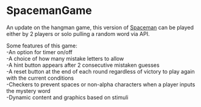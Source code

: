 # SpacemanGame
An update on the hangman game, this version of [Spaceman](https://codysharma.github.io/SpacemanGame/) can be played either by 2 players or solo pulling a random word via API. 

Some features of this game:  
-An option for timer on/off  
-A choice of how many mistake letters to allow  
-A hint button appears after 2 consecutive mistaken guesses  
-A reset button at the end of each round regardless of victory to play again with the current conditions  
-Checkers to prevent spaces or non-alpha characters when a player inputs the mystery word  
-Dynamic content and graphics based on stimuli  
